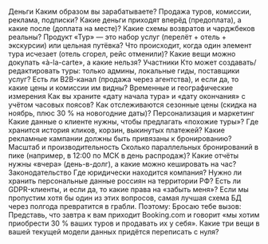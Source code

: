 Деньги
Каким образом вы зарабатываете? Продажа туров, комиссии, реклама, подписки?
Какие деньги приходят вперёд (предоплата), а какие после (доплата на месте)?
Какие схемы возвратов и чарджбеков реальны?
Продукт
«Тур» — это набор услуг (перелёт + отель + экскурсии) или цельная путёвка?
Что происходит, когда один элемент тура исчезает (отель сгорел, рейс отменили)?
Какие вещи можно докупать «à-la-carte», а какие нельзя?
Участники
Кто может создавать/редактировать туры: только админы, локальные гиды, поставщики услуг?
Есть ли B2B-канал (продажа через агентства), и если да, то какие цены и комиссии им видны?
Временные и географические измерения
Как вы храните «дату начала тура» и «дату окончания» с учётом часовых поясов?
Как отслеживаются сезонные цены (скидка на ноябрь, плюс 30 % на новогодние даты)?
Персонализация и маркетинг
Какие данные о клиенте нужны, чтобы предлагать «похожие туры»?
Где хранится история кликов, корзин, выкинутых платежей?
Какие рекламные кампании должны быть привязаны к бронированию?
Масштаб и производительность
Сколько параллельных бронирований в пике (например, в 12:00 по МСК в день распродаж)?
Какие отчёты нужны «вчера» (день-в-долг), а какие можно кешировать на час?
Законодательство
Где юридически находится компания?
Нужно ли хранить персональные данные россиян на территории РФ?
Есть ли GDPR-клиенты, и если да, то какие права на «забыть меня»?
Если мы пропустим хотя бы один из этих вопросов, самая лучшая схема БД через полгода превратится в грабли. Поэтому:
Бросаю тебе вызов:
Представь, что завтра к вам приходит Booking.com и говорит «мы хотим приобрести 30 % ваших туров и продавать их у себя». Какие три вещи в вашей текущей модели данных придётся переписать с нуля?
